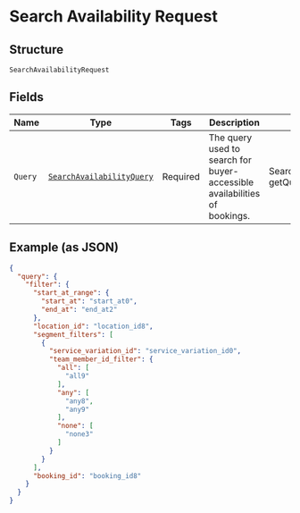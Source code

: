 
# Search Availability Request

## Structure

`SearchAvailabilityRequest`

## Fields

| Name | Type | Tags | Description | Getter |
|  --- | --- | --- | --- | --- |
| `Query` | [`SearchAvailabilityQuery`](../../doc/models/search-availability-query.md) | Required | The query used to search for buyer-accessible availabilities of bookings. | SearchAvailabilityQuery getQuery() |

## Example (as JSON)

```json
{
  "query": {
    "filter": {
      "start_at_range": {
        "start_at": "start_at0",
        "end_at": "end_at2"
      },
      "location_id": "location_id8",
      "segment_filters": [
        {
          "service_variation_id": "service_variation_id0",
          "team_member_id_filter": {
            "all": [
              "all9"
            ],
            "any": [
              "any8",
              "any9"
            ],
            "none": [
              "none3"
            ]
          }
        }
      ],
      "booking_id": "booking_id8"
    }
  }
}
```

